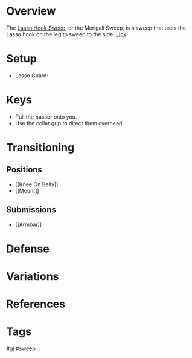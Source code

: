 # Overview
The <u>Lasso Hook Sweep</u>, or the Merigali Sweep, is a sweep that uses the Lasso hook on the leg to sweep to the side. [Link](https://www.youtube.com/watch?v=lcVfa-KE3Ks)
# Setup
- Lasso Guard:
# Keys
- Pull the passer onto you.
- Use the collar grip to direct them overhead.
# Transitioning
## Positions
- [[Knee On Belly]]
- [[Mount]]
## Submissions
- [[Armbar]]
# Defense
# Variations
# References
# Tags
#gi #sweep 